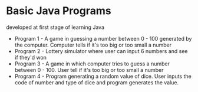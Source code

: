 # Basic Java Programs
developed at first stage of learning Java
* Program 1 - A game in guessing a number between 0 - 100 generated by the computer. Computer tells if it's too big or too small a number
* Program 2 - Lottery simulator where user can input 6 numbers and see if they'd won
* Program 3 - A game in which computer tries to guess a number between 0 - 100. User tell if it's too big or too small a number
* Program 4 - Program generating a random value of dice. User inputs the code of number and type of dice and program generates the value.

